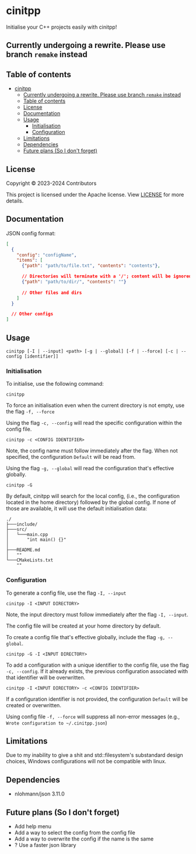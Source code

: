 # cinitpp

Initialise your C++ projects easily with cinitpp!

## Currently undergoing a rewrite. Please use branch `remake` instead

## Table of contents

- [cinitpp](#cinitpp)
  - [Currently undergoing a rewrite. Please use branch `remake` instead](#currently-undergoing-a-rewrite-please-use-branch-remake-instead)
  - [Table of contents](#table-of-contents)
  - [License](#license)
  - [Documentation](#documentation)
  - [Usage](#usage)
    - [Initialisation](#initialisation)
    - [Configuration](#configuration)
  - [Limitations](#limitations)
  - [Dependencies](#dependencies)
  - [Future plans (So I don't forget)](#future-plans-so-i-dont-forget)

## License

Copyright © 2023-2024 Contributors

This project is licensed under the Apache license. View [LICENSE](https://github.com/Renjian-buchai/cinitpp/blob/main/LICENSE) for more details.

## Documentation

JSON config format:

```json
[
  {
    "config": "configName",
    "items": [
      {"path": "path/to/file.txt", "contents": "contents"},

      // Directories will terminate with a '/'; content will be ignored.
      {"path": "path/to/dir/", "contents": ""} 
      
      // Other files and dirs 
    ]
  }

  // Other configs 
]
```

## Usage

```pwsh
cinitpp [-I | --input] <path> [-g | --global] [-f | --force] [-c | --config [identifier]]
```

### Initialisation

To initialise, use the following command:

```pwsh
cinitpp
```

To force an initialisation even when the current directory is not empty, use the flag `-f, --force`

Using the flag `-c, --config` will read the specific configuration within the config file.

```pwsh
cinitpp -c <CONFIG IDENTIFIER>
```

Note, the config name must follow immediately after the flag. When not specified, the configuration `Default` will be read from.

Using the flag `-g, --global` will read the configuration that's effective globally.

```pwsh
cinitpp -G
```

By default, cinitpp will search for the local config, (i.e., the configuration located in the home directory) followed by the global config. If none of those are available, it will use the default initialisation data:

```pwsh
./
├───include/
├───src/
│   └───main.cpp 
│       "int main() {}"
│
├───README.md
│   ""
└───CMakeLists.txt
    ""
```

### Configuration

To generate a config file, use the flag `-I, --input`

```pwsh
cinitpp -I <INPUT DIRECTORY>
```

Note, the input directory must follow immediately after the flag `-I, --input`.

The config file will be created at your home directory by default.

To create a config file that's effective globally, include the flag `-g, --global`.

```pwsh
cinitpp -G -I <INPUT DIRECTORY> 
```

To add a configuration with a unique identifier to the config file, use the flag `-c, --config`. If it already exists, the previous configuration associated with that identifier will be overwritten.

```pwsh
cinitpp -I <INPUT DIRECTORY> -c <CONFIG IDENTIFIER>
```

If a configuration identifier is not provided, the configuration `Default` will be created or overwritten.

Using config file `-f, --force` will suppress all non-error messages (e.g., `Wrote configuration to ~/.cinitpp.json`)

## Limitations

Due to my inability to give a shit and std::filesystem's substandard design choices, Windows configurations will not be compatible with linux.

## Dependencies

- nlohmann/json 3.11.0

## Future plans (So I don't forget)

- Add help menu
- Add a way to select the config from the config file
- Add a way to overwrite the config if the name is the same
- ? Use a faster json library
